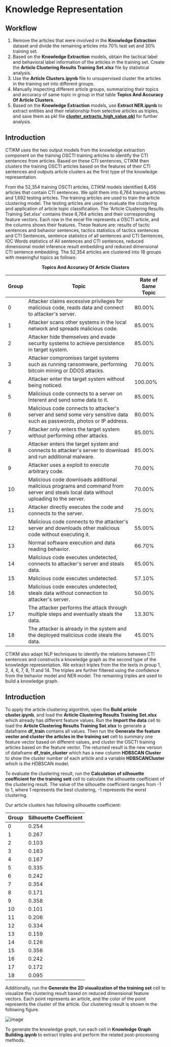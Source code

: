 # Knowledge Representation

## Workflow
1. Remove the articles that were involved in the **Knowledge Extraction** dataset and divide the remaining articles into 70% test set and 30% training set.
2. Based on the **Knowledge Extraction** models, obtain the tactical label and behavioral label information of the articles in the training set. Create the **Article Clustering Results Training Set.xlsx** file by statistical analysis.
3. Use the **Article Clusters.ipynb** file to unsupervised cluster the articles in the training set into different groups.
4. Manually inspecting different article groups, summarizing their topics and accuracy of same topic in group in that table **Topics And Accuracy Of Article Clusters**.
5. Based on the **Knowledge Extraction** models, use **Extract NER.ipynb** to extract entities and their relationship from selective articles as triples, and save them as pkl file [**cluster_extracts_high_value.pkl**](https://huggingface.co/CTIKR/CTIKM_Cyber_Threat_Intelligence_Knowledge_Management/blob/main/cluster_extracts_high_value.pkl) for further analysis.


## Introduction
CTIKM uses the two output models from the knowledge extraction component on the training OSCTI training articles to identify the CTI sentences from articles. Based on these CTI sentences, CTIKM then clusters the training OSCTI articles based on the features of their CTI sentences and outputs article clusters as the first type of the knowledge representation. 

From the 52,354 training OSCTI articles, CTIKM models identified 8,456 articles that contain CTI sentences. We split them into 6,764 training articles and 1,692 testing articles. The training articles are used to train the article clustering model. The testing articles are used to evaluate the clustering and application of article topic classification. The 'Article Clustering Results Training Set.xlsx' contains these 6,764 articles and their corresponding feature vectors. Each row in the excel file represents a OSCTI article, and the columns shows their features. These feature are: results of tactic sentences and behavior sentences, tactics statistics of tactics sentences and CTI Sentences, sentence statistics of all sentences and CTI Sentences, IOC Words statistics of All sentences and CTI sentences, reduced dimensional model inference result embedding and reduced dimensional CTI sentence embedding. The 52,354 articles are clustered into 18 groups with meaningful topics as follows:

<p align="center">
  <b>Topics And Accuracy Of Article Clusters</b>
</p>

| Group | Topic                                                                                                                                 | Rate of Same Topic |
|-------|---------------------------------------------------------------------------------------------------------------------------------------|--------------------|
| 0     | Attacker claims excessive privileges for malicious code, reads data and connect to attacker's server.                                 | 80.00%             |
| 1     | Attacker scans other systems in the local network and spreads malicious code.                                                         | 85.00%             |
| 2     | Attacker hide themselves and evade security systems to achieve persistence in target system.                                          | 85.00%             |
| 3     | Attacker compromises target systems such as running ransomware, performing bitcoin mining or DDOS attacks.                            | 70.00%             |
| 4     | Attacker enter the target system without being noticed.                                                                               | 100.00%            |
| 5     | Malicious code connects to a server on Interent and send some data to it.                                                             | 85.00%             |
| 6     | Malicious code connects to attacker's server and send some very sensitive data such as passwords, photos or IP address.               | 80.00%             |
| 7     | Attacker only enters the target system without performing other attacks.                                                              | 85.00%             |
| 8     | Attacker enters the target system and connects to attacker's server to download and run additional malware.                           | 85.00%             |
| 9     | Attacker uses a exploit to execute arbitrary code.                                                                                    | 70.00%             |
| 10    | Malicious code downloads additional malicious programs and command from server and steals local data without uploading to the server. | 70.00%             |
| 11    | Attacker directly executes the code and connects to the server.                                                                       | 75.00%             |
| 12    | Malicious code connects to the attacker's server and downloads other malicious code without executing it.                             | 55.00%             |
| 13    | Normal software execution and data reading behavior.                                                                                  | 66.70%             |
| 14    | Malicious code executes undetected, connects to attacker's server and steals data.                                                    | 65.00%             |
| 15    | Malicious code executes undetected.                                                                                                   | 57.10%             |
| 16    | Malicious code executes undetected, steals data without connection to attacker's server.                                              | 50.00%             |
| 17    | The attacker performs the attack through multiple steps and eventually steals the data.                                               | 13.30%             |
| 18    | The attacker is already in the system and the deployed malicious code steals the data.                                                | 45.00%             |

CTIKM also adapt NLP techniques to identify the relations between CTI sentences and constructs a knowledge graph as the second type of the knowledge representation. We extract triples from the the texts in group 1, 2, 4, 6, 7, 8, 11 and 14. The triples are further filtered using the confidence from the behavior model and NER model. The remaining triples are used to build a knowledge graph.  

## Introduction 
To apply the article clustering algorithm, open the **Build article cluster.ipynb**, and load the **Article Clustering Results Training Set.xlsx** which already has different feature values. Run the **Import the data** cell to load the **Article Clustering Results Training Set.xlsx** to generate a dataframe **df_train** contains all values. Then run the **Generate the feature vector and cluster the articles in the training set** cell to summary one feature vector based on different values, and cluster the OSCTI training articles based on the feature vector. The returned result is the new version of dataframe **df_train_cluster** which has a new column **HDBSCAN Cluster** to show the cluster number of each article and a variable **HDBSCANCluster** which is the HDBSCAN model.

To evaluate the clustering result, run the **Calculation of silhouette coefficient for the training sett** cell to calculate the silhouette coefficient of the clustering result. The value of the silhouette coefficient ranges from -1 to 1, where 1 represents the best clustering, -1 represents the worst clustering.

Our article clusters has following silhouette coefficient: 

| Group | Silhouette Coefficient |
|-------|------------------------|
| 0     | 0.254                  |
| 1     | 0.267                  |
| 2     | 0.103                  |
| 3     | 0.163                  |
| 4     | 0.167                  |
| 5     | 0.335                  |
| 6     | 0.242                  |
| 7     | 0.354                  |
| 8     | 0.171                  |
| 9     | 0.358                  |
| 10    | 0.101                  |
| 11    | 0.206                  |
| 12    | 0.334                  |
| 13    | 0.159                  |
| 14    | 0.126                  |
| 15    | 0.356                  |
| 16    | 0.242                  |
| 17    | 0.172                  |
| 18    | 0.095                  |

Additionally, run the **Generate the 2D visualization of the training set** cell to visualize the clustering result based on reduced dimensional feature vectors. Each point represents an article, and the color of the point represents the cluster of the article. Our clustering result is shown in the following figure.

![image](https://i.imgur.com/z8fkI6j.jpg)


To generate the knowledge graph, run each cell in **Knowledge Graph Building.ipynb** to extract triples and perform the related post-processing methods.

